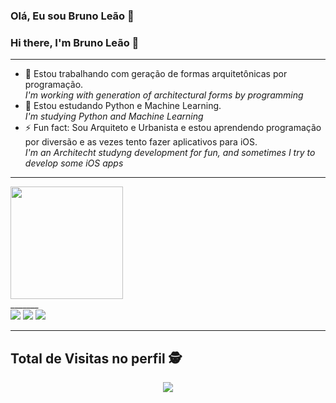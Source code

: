 ### Olá, Eu sou Bruno Leão 👋
### Hi there, I'm Bruno Leão 👋
______

- 🔭  Estou trabalhando com geração de formas arquitetônicas por programação.  
      *I'm working with generation of architectural forms by programming*
- 🌱  Estou estudando Python e Machine Learning.  
      *I'm studying Python and Machine Learning*
- ⚡   Fun fact: Sou Arquiteto e Urbanista e estou aprendendo programação por diversão e as vezes tento fazer aplicativos para iOS.  
      *I'm an Architecht studyng development for fun, and sometimes I try to develop some iOS apps*
_______

<div>
  <img height="180em" src="https://github-readme-stats.vercel.app/api/top-langs/?username=leaodebrito&layout=compact&langs_count=16&theme=dark"/>
</div>
_______
  
  <div>
  <a href="https://www.instagram.com/_leaodebrito/" target="_blank"><img src="https://img.shields.io/badge/-Instagram-%23E4405F?style=for-the-badge&logo=instagram&logoColor=white" target="_blank"></a>
  <a href = "mailto:leaodebrito@gmail.com"><img src="https://img.shields.io/badge/Gmail-D14836?style=for-the-badge&logo=gmail&logoColor=white" target="_blank"></a>
  <a href="https://www.linkedin.com/in/bruno-leão-msc-774254a9/" target="_blank"><img src="https://img.shields.io/badge/-LinkedIn-%230077B5?style=for-the-badge&logo=linkedin&logoColor=white" target="_blank"></a>   
</div>

_______
<p align="center"> 

 ## Total de Visitas no perfil :detective: <br>
 <p align="center"> 
   <img alingn="center" src="https://profile-counter.glitch.me/leaodebrito/count.svg" />
 </p>

</p>
